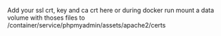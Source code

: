 Add your ssl crt, key and ca crt here
or during docker run mount a data volume with thoses files to /container/service/phpmyadmin/assets/apache2/certs

